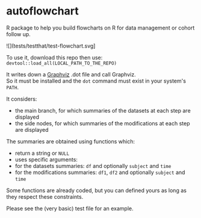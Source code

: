 # autoflowchart
R package to help you build flowcharts on R for data management or cohort follow up.

![](tests/testthat/test-flowchart.svg]

To use it, download this repo then use: `devtool::load_all(LOCAL_PATH_TO_THE_REPO)`

It writes down a [Graphviz](https://graphviz.org/) .dot file and call Graphviz.  
So it must be installed and the `dot` command must exist in your system's `PATH`.

It considers:
 - the main branch, for which summaries of the datasets at each step are displayed
 - the side nodes, for which summaries of the modifications at each step are displayed
 
The summaries are obtained using functions which:
 - return a string or `NULL`
 - uses specific arguments:
  - for the datasets summaries: `df` and optionally `subject` and `time`
  - for the modifications summaries: `df1`, `df2` and optionally `subject` and `time`

Some functions are already coded, but you can defined yours as long as they respect these constraints.

Please see the (very basic) test file for an example.

